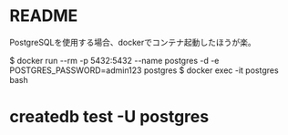 # README

PostgreSQLを使用する場合、dockerでコンテナ起動したほうが楽。

$ docker run --rm -p 5432:5432 --name postgres -d -e POSTGRES_PASSWORD=admin123 postgres
$ docker exec -it postgres bash
# createdb test -U postgres
